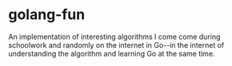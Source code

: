# golang-fun
An implementation of interesting algorithms I come come during schoolwork and randomly on the internet in Go--in the internet of understanding the algorithm and learning Go at the same time. 
